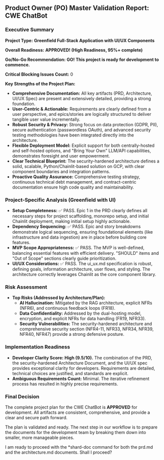 ## **Product Owner (PO) Master Validation Report: CWE ChatBot**

### **Executive Summary**

**Project Type:** **Greenfield Full-Stack Application with UI/UX Components**

**Overall Readiness:** **APPROVED\! (High Readiness, 95%+ complete)**

**Go/No-Go Recommendation:** **GO\! This project is ready for development to commence.**

**Critical Blocking Issues Count:** 0

**Key Strengths of the Project Plan:**

* **Comprehensive Documentation:** All key artifacts (PRD, Architecture, UI/UX Spec) are present and extensively detailed, providing a strong foundation.  
* **User-Centric & Actionable:** Requirements are clearly defined from a user perspective, and epics/stories are logically structured to deliver tangible user value incrementally.  
* **Robust Security & Privacy:** Strong focus on data protection (GDPR, PII), secure authentication (passwordless OAuth), and advanced security testing methodologies have been integrated directly into the architecture.  
* **Flexible Deployment Model:** Explicit support for both centrally-hosted and self-hosted options, and "Bring Your Own" LLM/API capabilities, demonstrates foresight and user empowerment.  
* **Clear Technical Blueprint:** The security-hardened architecture defines a solid, scalable, Python/Chainlit-based solution on GCP, with clear component boundaries and integration patterns.  
* **Proactive Quality Assurance:** Comprehensive testing strategy, continuous technical debt management, and contract-centric documentation ensure high code quality and maintainability.

### **Project-Specific Analysis (Greenfield with UI)**

* **Setup Completeness:** ✅ PASS. Epic 1 in the PRD clearly defines all necessary steps for project scaffolding, monorepo setup, and initial Chainlit deployment, making initial setup highly actionable.  
* **Dependency Sequencing:** ✅ PASS. Epic and story breakdowns demonstrate logical sequencing, ensuring foundational elements (like infrastructure and data ingestion) are in place before building core features.  
* **MVP Scope Appropriateness:** ✅ PASS. The MVP is well-defined, balancing essential features with efficient delivery. "SHOULD" items and "Out of Scope" sections clearly guide prioritization.  
* **UI/UX Considerations:** ✅ PASS. The ui\_ux.md specification is robust, defining goals, information architecture, user flows, and styling. The architecture correctly leverages Chainlit as the core component library.

### **Risk Assessment**

* **Top Risks (Addressed by Architecture/Plan):**  
  * **AI Hallucination:** Mitigated by the RAG architecture, explicit NFRs (NFR6), and continuous feedback loops (FR18).  
  * **Data Confidentiality:** Addressed by the dual-hosting model, encryption, and explicit NFRs for data handling (FR19, NFR33).  
  * **Security Vulnerabilities:** The security-hardened architecture and comprehensive security section (NFR4-11, NFR33, NFR34, NFR39, NFR40, NFR47) provide a strong defensive posture.

### **Implementation Readiness**

* **Developer Clarity Score:** **High (9.5/10).** The combination of the PRD, the security-hardened Architecture Document, and the UI/UX spec provides exceptional clarity for developers. Requirements are detailed, technical choices are justified, and standards are explicit.  
* **Ambiguous Requirements Count:** Minimal. The iterative refinement process has resulted in highly precise requirements.

### **Final Decision**

The complete project plan for the CWE ChatBot is **APPROVED** for development. All artifacts are consistent, comprehensive, and provide a clear and secure path forward.

The plan is validated and ready. The next step in our workflow is to prepare the documents for the development team by breaking them down into smaller, more manageable pieces.

I am ready to proceed with the \*shard-doc command for both the prd.md and the architecture.md documents. Shall I proceed?